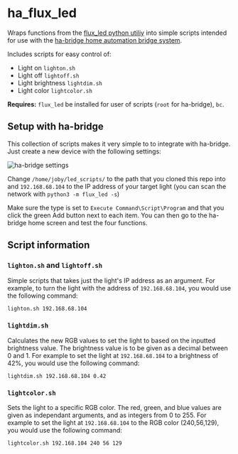 # ha_flux_led
Wraps functions from the [flux_led python utiliy](https://github.com/beville/flux_led "flux_led GitHub") into simple scripts intended for use with the [ha-bridge home automation bridge system](https://github.com/bwssytems/ha-bridge "ha-bridge GitHub").

Includes scripts for easy control of:

- Light on `lighton.sh`
- Light off `lightoff.sh`
- Light brightness `lightdim.sh`
- Light color `lightcolor.sh`

**Requires:** `flux_led` be installed for user of scripts (`root` for ha-bridge), `bc`.

## Setup with ha-bridge
This collection of scripts makes it very simple to to integrate with ha-bridge. Just create a new device with the following settings:

![ha-bridge settings](https://i.imgur.com/gFcsUrD.png "ha-bridge settings")

Change `/home/joby/led_scripts/` to the path that you cloned this repo into and `192.168.68.104` to the IP address of your target light (you can scan the network with `python3 -m flux_led -s`)

Make sure the type is set to `Execute Command\Script\Program` and that you click the green Add button next to each item. You can then go to the ha-bridge home screen and test the four functions.

## Script information
### `lighton.sh` and `lightoff.sh`
Simple scripts that takes just the light's IP address as an argument. For example, to turn the light with the address of `192.168.68.104`, you would use the following command:

```
lighton.sh 192.168.68.104
```

### `lightdim.sh`
Calculates the new RGB values to set the light to based on the inputted brightness value. The brightness value is to be given as a decimal between 0 and 1. For example to set the light at `192.168.68.104` to a brightness of 42%, you would use the following command:

```
lightdim.sh 192.168.68.104 0.42
```

### `lightcolor.sh`
Sets the light to a specific RGB color. The red, green, and blue values are given as independant arguments, and as integers from 0 to 255. For example to set the light at `192.168.68.104` to the RGB color (240,56,129), you would use the following command:

```
lightcolor.sh 192.168.104 240 56 129
```
